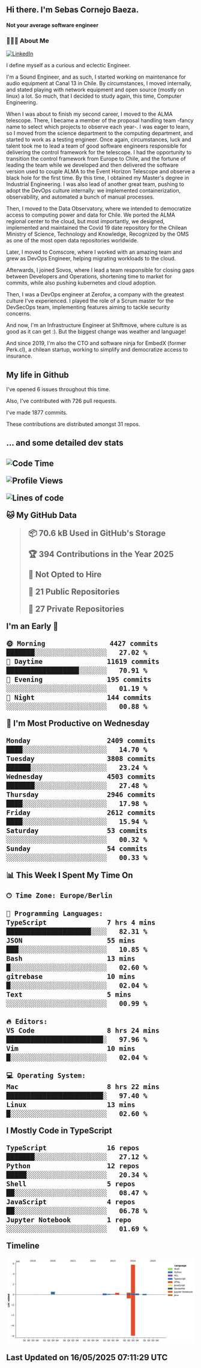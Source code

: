 <h2> Hi there.  I'm Sebas Cornejo Baeza.</h2>
<h4> Not your average software engineer</h4>
<h3> 👨🏻‍💻 About Me </h3>
<a href="http://linkedin.com/in/sebastian-cornejo-baeza/"><img alt="LinkedIn" src="https://img.shields.io/badge/Sebas%20Cornejo%20-informational?style=appveyor&logo=linkedin"></a>


I define myself as a curious and eclectic Engineer.

I'm a Sound Engineer, and as such, I started working on maintenance for audio equipment at Canal 13 in Chile.
By circumstances, I moved internally, and stated playing with network equipment and open source (mostly on linux) 
a lot. So much, that I decided to study again, this time, Computer Engineering.

When I was about to finish my second career, I moved to the ALMA telescope. There, I became a member of the proposal handling team
-fancy name to select which projects to observe each year-. 
I was eager to learn, so I moved from the science department to the computing department, and started to work as 
a testing engineer. Once again, circumstances, luck and talent took me to lead a team of good software engineers 
responsible for delivering the control framework for the telescope. I had the opportunity to transition the control framework from
Europe to Chile, and the fortune of leading the team while we developed and then delivered the software
version used to couple ALMA to the Event Horizon Telescope and observe a black hole for the first time.
By this time, I obtained my Master's degree in Industrial Engineering.
I was also lead of another great team, pushing to adopt the DevOps culture internally: we implemented containerization, observability, and automated a bunch of manual processes.

Then, I moved to the Data Observatory, where we intended to democratize access to computing power
and data for Chile. We ported the ALMA regional center to the cloud, but most importantly, we designed, implemented
and maintained the Covid 19 date repository for the Chilean Ministry of Science, Technology and Knowledge, Recognized by the OMS as one of the most open
data repositories worldwide.

Later, I moved to Comscore, where I worked with an amazing team and grew as DevOps Engineer, helping migrating workloads to the cloud.

Afterwards, I joined Sovos, where I lead a team responsible for closing gaps between Developers and Operations, shortening time to market for commits, while
also pushing kubernetes and cloud adoption.

Then, I was a DevOps engineer at Zerofox, a company with the greatest culture I've experienced. I played the role of a Scrum master for the DevSecOps team,
implementing features aiming to tackle security concerns.

And now, I'm an Infrastructure Engineer at Shiftmove, where culture is as good as it can get :). But the biggest change was weather and language!
 
And since 2019, I'm also the CTO and software ninja for EmbedX (former Perk.cl), a chilean startup, working to simplify and democratize access to insurance.

<h2> My life in Github </h2>

I've opened 6 issues throughout this time.

Also, I've contributed with 726 pull requests.

I've made 1877 commits.

These contributions are distributed amongst 31 repos.

<h2>... and some detailed dev stats<h2>

<!--START_SECTION:waka-->
![Code Time](http://img.shields.io/badge/Code%20Time-1%2C116%20hrs%2038%20mins-blue)

![Profile Views](http://img.shields.io/badge/Profile%20Views-4-blue)

![Lines of code](https://img.shields.io/badge/From%20Hello%20World%20I%27ve%20Written-7.7%20million%20lines%20of%20code-blue)

**🐱 My GitHub Data** 

> 📦 70.6 kB Used in GitHub's Storage 
 > 
> 🏆 394 Contributions in the Year 2025
 > 
> 🚫 Not Opted to Hire
 > 
> 📜 21 Public Repositories 
 > 
> 🔑 27 Private Repositories 
 > 
**I'm an Early 🐤** 

```text
🌞 Morning                4427 commits        ███████░░░░░░░░░░░░░░░░░░   27.02 % 
🌆 Daytime                11619 commits       ██████████████████░░░░░░░   70.91 % 
🌃 Evening                195 commits         ░░░░░░░░░░░░░░░░░░░░░░░░░   01.19 % 
🌙 Night                  144 commits         ░░░░░░░░░░░░░░░░░░░░░░░░░   00.88 % 
```
📅 **I'm Most Productive on Wednesday** 

```text
Monday                   2409 commits        ████░░░░░░░░░░░░░░░░░░░░░   14.70 % 
Tuesday                  3808 commits        ██████░░░░░░░░░░░░░░░░░░░   23.24 % 
Wednesday                4503 commits        ███████░░░░░░░░░░░░░░░░░░   27.48 % 
Thursday                 2946 commits        ████░░░░░░░░░░░░░░░░░░░░░   17.98 % 
Friday                   2612 commits        ████░░░░░░░░░░░░░░░░░░░░░   15.94 % 
Saturday                 53 commits          ░░░░░░░░░░░░░░░░░░░░░░░░░   00.32 % 
Sunday                   54 commits          ░░░░░░░░░░░░░░░░░░░░░░░░░   00.33 % 
```


📊 **This Week I Spent My Time On** 

```text
🕑︎ Time Zone: Europe/Berlin

💬 Programming Languages: 
TypeScript               7 hrs 4 mins        █████████████████████░░░░   82.31 % 
JSON                     55 mins             ███░░░░░░░░░░░░░░░░░░░░░░   10.85 % 
Bash                     13 mins             █░░░░░░░░░░░░░░░░░░░░░░░░   02.60 % 
gitrebase                10 mins             █░░░░░░░░░░░░░░░░░░░░░░░░   02.04 % 
Text                     5 mins              ░░░░░░░░░░░░░░░░░░░░░░░░░   00.99 % 

🔥 Editors: 
VS Code                  8 hrs 24 mins       ████████████████████████░   97.96 % 
Vim                      10 mins             █░░░░░░░░░░░░░░░░░░░░░░░░   02.04 % 

💻 Operating System: 
Mac                      8 hrs 22 mins       ████████████████████████░   97.40 % 
Linux                    13 mins             █░░░░░░░░░░░░░░░░░░░░░░░░   02.60 % 
```

**I Mostly Code in TypeScript** 

```text
TypeScript               16 repos            ███████░░░░░░░░░░░░░░░░░░   27.12 % 
Python                   12 repos            █████░░░░░░░░░░░░░░░░░░░░   20.34 % 
Shell                    5 repos             ██░░░░░░░░░░░░░░░░░░░░░░░   08.47 % 
JavaScript               4 repos             ██░░░░░░░░░░░░░░░░░░░░░░░   06.78 % 
Jupyter Notebook         1 repo              ░░░░░░░░░░░░░░░░░░░░░░░░░   01.69 % 
```



**Timeline**

![Lines of Code chart](https://raw.githubusercontent.com/scornejob/scornejob/master/assets/bar_graph.png)


 Last Updated on 16/05/2025 07:11:29 UTC
<!--END_SECTION:waka-->
